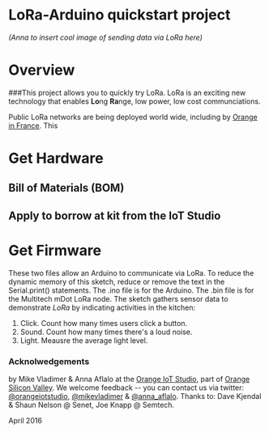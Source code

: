 # LoRa-Arduino quickstart project

_(Anna to insert cool image of sending data via LoRa here)_

# Overview
###This project allows you to quickly try LoRa. 
LoRa is an exciting new technology that enables **Lo**ng **Ra**nge, low power, low cost communciations.  

Public LoRa networks are being deployed world wide, including by [Orange in France](http://www.orange.com/en/Press-and-medias/press-releases-2016/press-releases-2015/Orange-deploys-a-network-for-the-Internet-of-Things). This


# Get Hardware
## Bill of Materials (BOM)
## Apply to borrow at kit from the IoT Studio

# Get Firmware




These two files allow an Arduino to communicate via LoRa.  To reduce the dynamic memory of this sketch, reduce or remove the text in the Serial.print() statements.  The .ino file is for the Arduino.  The .bin file is for the Multitech mDot LoRa node. The sketch gathers sensor data to demonstrate *LoRa* by indicating activities in the kitchen: 
 1. Click. Count how many times users click a button. 
 2. Sound. Count how many times there's a loud noise.  
 3. Light. Meausre the average light level.    


### Acknolwedgements

by Mike Vladimer & Anna Aflalo at the [Orange IoT Studio](http://orangeiotstudio.com), part of [Orange Silicon Valley](http://www.orangesv.com/). 
We welcome feedback -- you can contact us via twitter: [@orangeiotstudio](https://twitter.com/orangeiotstudio), 
 [@mikevladimer](https://twitter.com/mikevladimer) & [@anna_aflalo](https://twitter.com/anna_aflalo).
Thanks to: Dave Kjendal & Shaun Nelson @ Senet, Joe Knapp @ Semtech. 
 
April 2016 

